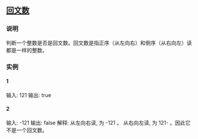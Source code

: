 ## [回文数](https://leetcode-cn.com/problems/palindrome-number/)
### 说明

判断一个整数是否是回文数。回文数是指正序（从左向右）和倒序（从右向左）读都是一样的整数。

### 实例
#### 1

输入: 121
输出: true

#### 2

输入: -121
输出: false
解释: 从左向右读, 为 -121 。 从右向左读, 为 121- 。因此它不是一个回文数。
